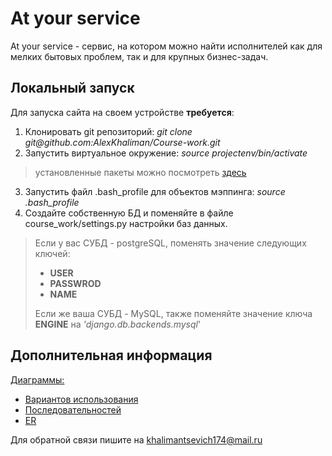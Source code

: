 # At your service 

At your service - сервис, на котором можно найти исполнителей как для мелких бытовых проблем, так и для крупных бизнес-задач.

## Локальный запуск

Для запуска сайта на своем устройстве **требуется**:
1. Клонировать git репозиторий: *git clone git@<span></span>github.com:AlexKhaliman/Course-work.git* 
2. Запустить виртуальное окружение: *source projectenv/bin/activate*
> установленные пакеты можно посмотреть [здесь](https://github.com/AlexKhaliman/Course-work/blob/master/requirements.txt)
3. Запустить файл .bash_profile для объектов мэппинга: *source .bash_profile*
4. Создайте собственную БД и поменяйте в файле course_work/settings.py настройки баз данных.
>  Если у вас СУБД - postgreSQL, поменять значение следующих ключей:
> - **USER**
> - **PASSWROD**
> - **NAME**
>
> Если же ваша СУБД - MySQL, также поменяйте значение ключа **ENGINE** на *'django.db.backends.mysql*'

## Дополнительная информация

[Диаграммы:](https://github.com/AlexKhaliman/Course-work/tree/master/diagrams)
- [Вариантов использования](https://github.com/AlexKhaliman/Course-work/blob/master/diagrams/UCD.png)
- [Последовательностей](https://github.com/AlexKhaliman/Course-work/blob/master/diagrams/sequence.png)
- [ER](https://github.com/AlexKhaliman/Course-work/blob/master/diagrams/ERD.png)

Для обратной связи пишите на khalimantsevich174@mail.ru
